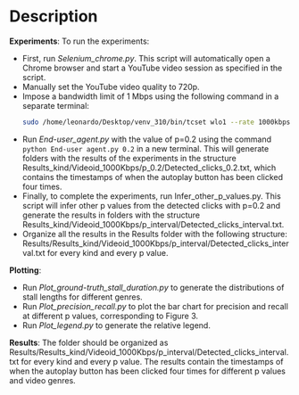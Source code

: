 # Description
**Experiments**:
To run the experiments:
- First, run *Selenium_chrome.py*. This script will automatically open a Chrome browser and start a YouTube video session as specified in the script.
- Manually set the YouTube video quality to 720p.
- Impose a bandwidth limit of 1 Mbps using the following command in a separate terminal:
  ```bash
  sudo /home/leonardo/Desktop/venv_310/bin/tcset wlo1 --rate 1000kbps --direction incoming
- Run *End-user_agent.py* with the value of p=0.2 using the command `python End-user agent.py 0.2` in a new terminal. This will generate folders with the results of the experiments in the structure Results_kind/Videoid_1000Kbps/p_0.2/Detected_clicks_0.2.txt, which contains the timestamps of when the autoplay button has been clicked four times.
- Finally, to complete the experiments, run Infer_other_p_values.py. This script will infer other p values from the detected clicks with p=0.2 and generate the results in folders with the structure Results_kind/Videoid_1000Kbps/p_interval/Detected_clicks_interval.txt.
- Organize all the results in the Results folder with the following structure: Results/Results_kind/Videoid_1000Kbps/p_interval/Detected_clicks_interval.txt for every kind and every p value.

**Plotting**: 
- Run *Plot_ground-truth_stall_duration.py* to generate the distributions of stall lengths for different genres.
- Run *Plot_precision_recall.py* to plot the bar chart for precision and recall at different p values, corresponding to Figure 3.
- Run *Plot_legend.py* to generate the relative legend.

**Results**: The folder should be organized as Results/Results_kind/Videoid_1000Kbps/p_interval/Detected_clicks_interval.txt for every kind and every p value. The results contain the timestamps of when the autoplay button has been clicked four times for different p values and video genres.